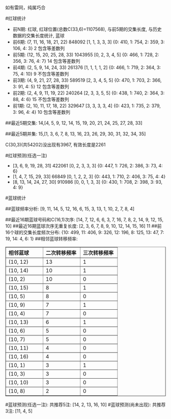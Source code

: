 <!-- 
.. title: 双色球2014046期(2014-04-27)数据分析报告
.. slug: slott-2014046-2014-04-27-report
.. date: 2014-04-28 08:00:00 UTC+08:00
.. tags: Lottery
.. link: 
.. description: 
.. type: text
-->

如有雷同，纯属巧合

<!-- TEASER_END-->

#红球统计

- 前N期: 红球, 红球位置(总数C(33,6)=1107568), 与前5期的交集长度, 与历史数据的交集长度统计, 蓝球
- 前6期: (7, 11, 16, 18, 21, 22) 848092 [1, 1, 3, 3, 3] {0: 410, 1: 754, 2: 359, 3: 106, 4: 3} 2 包含等差数列
- 前5期: (12, 15, 20, 25, 28, 33) 1043955 [0, 2, 3, 4, 5] {0: 466, 1: 728, 2: 356, 3: 76, 4: 7} 14 包含等差数列
- 前4期: (2, 5, 9, 14, 24, 33) 261376 [1, 1, 1, 1, 2] {0: 466, 1: 719, 2: 364, 3: 75, 4: 10} 9 不包含等差数列
- 前3期: (4, 9, 21, 27, 28, 33) 589519 [2, 3, 4, 5, 5] {0: 470, 1: 703, 2: 366, 3: 91, 4: 5} 12 包含等差数列
- 前2期: (2, 4, 9, 11, 19, 22) 240264 [2, 3, 3, 5, 5] {0: 438, 1: 740, 2: 364, 3: 88, 4: 6} 15 不包含等差数列
- 前1期: (2, 10, 11, 17, 18, 22) 329647 [3, 3, 3, 3, 4] {0: 423, 1: 735, 2: 379, 3: 96, 4: 4} 10 包含等差数列

##最近5期交集:
14,[4, 5, 9, 12, 14, 15, 19, 20, 21, 24, 25, 27, 28, 33]

##最近5期并集:
15,[1, 3, 6, 7, 8, 13, 16, 23, 26, 29, 30, 31, 32, 34, 35]

C(30,3)(共54202)没出现有3967, 
有效长度是2261

#红球预测(任选一注)

- [3, 6, 9, 19, 28, 31] 422061 [0, 2, 3, 3, 3] {0: 447, 1: 726, 2: 386, 3: 73, 4: 6}
- [1, 4, 7, 15, 29, 33] 66849 [0, 1, 2, 2, 3] {0: 443, 1: 710, 2: 406, 3: 75, 4: 4}
- [8, 13, 14, 24, 27, 30] 910986 [0, 0, 1, 3, 3] {0: 430, 1: 708, 2: 398, 3: 93, 4: 9}

#蓝球统计

##蓝球频率分析:
[9, 11, 14, 5, 12, 16, 6, 15, 3, 13, 1, 10, 2, 7, 8, 4]

##最近16期蓝球号码和C(16,1)次序:
[14, 7, 12, 6, 6, 3, 7, 16, 7, 8, 2, 14, 9, 12, 15, 10]
##最近16期蓝球次序无重复长度:
[2, 3, 6, 7, 8, 9, 10, 12, 14, 15, 16] 11
##前16个球的交集长度频次分布:
{10: 499, 11: 406, 9: 326, 12: 196, 8: 125, 13: 47, 7: 19, 14: 4, 6: 1}
##相邻蓝球转移频率:
<table border="1" class="table table-striped dataframe">
  <thead>
    <tr style="text-align: left;">
      <th style="min-width: 100px;">相邻蓝球</th>
      <th style="min-width: 100px;">二次转移频率</th>
      <th style="min-width: 100px;">三次转移频率</th>
    </tr>
  </thead>
  <tbody>
    <tr>
      <td> (10, 12)</td>
      <td> 13</td>
      <td> 1</td>
    </tr>
    <tr>
      <td> (10, 14)</td>
      <td> 10</td>
      <td> 1</td>
    </tr>
    <tr>
      <td>  (10, 2)</td>
      <td> 10</td>
      <td> 0</td>
    </tr>
    <tr>
      <td> (10, 15)</td>
      <td>  8</td>
      <td> 1</td>
    </tr>
    <tr>
      <td>  (10, 5)</td>
      <td>  8</td>
      <td> 0</td>
    </tr>
    <tr>
      <td>  (10, 9)</td>
      <td>  7</td>
      <td> 1</td>
    </tr>
    <tr>
      <td>  (10, 4)</td>
      <td>  7</td>
      <td> 0</td>
    </tr>
    <tr>
      <td> (10, 13)</td>
      <td>  6</td>
      <td> 1</td>
    </tr>
    <tr>
      <td>  (10, 6)</td>
      <td>  5</td>
      <td> 0</td>
    </tr>
    <tr>
      <td>  (10, 7)</td>
      <td>  5</td>
      <td> 0</td>
    </tr>
    <tr>
      <td> (10, 11)</td>
      <td>  4</td>
      <td> 0</td>
    </tr>
    <tr>
      <td> (10, 16)</td>
      <td>  4</td>
      <td> 0</td>
    </tr>
    <tr>
      <td>  (10, 1)</td>
      <td>  3</td>
      <td> 1</td>
    </tr>
    <tr>
      <td>  (10, 3)</td>
      <td>  3</td>
      <td> 0</td>
    </tr>
    <tr>
      <td> (10, 10)</td>
      <td>  3</td>
      <td> 0</td>
    </tr>
    <tr>
      <td>  (10, 8)</td>
      <td>  2</td>
      <td> 0</td>
    </tr>
  </tbody>
</table>
#蓝球预测(任选一注):
共推荐5注: [14, 2, 13, 16, 10]
#蓝球预测(尚未出现):
共推荐3注: [11, 4, 5]


